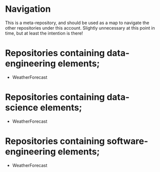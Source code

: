 # Navigation
This is a meta-repository, and should be used as a map to navigate the other repositories under this account. Slightly unnecessary at this point in time, but at least the intention is there!

# Repositories containing data-engineering elements;
- WeatherForecast

# Repositories containing data-science elements;
- WeatherForecast

# Repositories containing software-engineering elements;
- WeatherForecast
